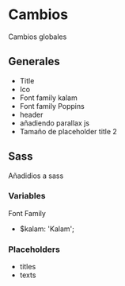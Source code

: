 # Cambios
Cambios globales
## Generales
* Title
* Ico
* Font family kalam
* Font family Poppins
* header
* añadiendo parallax js
* Tamaño de placeholder title 2

## Sass
Añadidios a sass 
### Variables
Font Family
* $kalam: 'Kalam';

### Placeholders
* titles
* texts